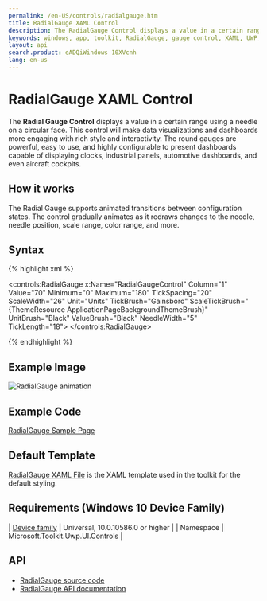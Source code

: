 ```yaml
---
permalink: /en-US/controls/radialgauge.htm
title: RadialGauge XAML Control
description: The RadialGauge Control displays a value in a certain range using a needle on a circular face
keywords: windows, app, toolkit, RadialGauge, gauge control, XAML, UWP, Radial, circular
layout: api
search.product: eADQiWindows 10XVcnh
lang: en-us
---
```


# RadialGauge XAML Control

The **Radial Gauge Control** displays a value in a certain range using a needle on a circular face. This control will make data visualizations and dashboards more engaging with rich style and interactivity. 
The round gauges are powerful, easy to use, and highly configurable to present dashboards capable of displaying clocks, industrial panels, automotive dashboards, and even aircraft cockpits.

## How it works

The Radial Gauge supports animated transitions between configuration states. The control gradually animates as it redraws changes to the needle, needle position, scale range, color range, and more. 

## Syntax

{% highlight xml %}

<controls:RadialGauge x:Name="RadialGaugeControl"
	Column="1"
	Value="70"
	Minimum="0"
	Maximum="180"
	TickSpacing="20"
	ScaleWidth="26"
	Unit="Units"
	TickBrush="Gainsboro"
	ScaleTickBrush="{ThemeResource ApplicationPageBackgroundThemeBrush}"
	UnitBrush="Black"
	ValueBrush="Black" 
	NeedleWidth="5" 
	TickLength="18">
</controls:RadialGauge>

{% endhighlight %}

## Example Image

![RadialGauge animation]({{site.baseurl}}/resources/images/Controls-RadialGauge.gif "RadialGauge")

## Example Code

[RadialGauge Sample Page](https://github.com/Microsoft/UWPCommunityToolkit/tree/master/Microsoft.Toolkit.Uwp.SampleApp/SamplePages/RadialGauge)

## Default Template 

[RadialGauge XAML File](https://github.com/Microsoft/UWPCommunityToolkit/blob/master/Microsoft.Toolkit.Uwp.UI.Controls/RadialGauge/RadialGauge.xaml) is the XAML template used in the toolkit for the default styling.

## Requirements (Windows 10 Device Family)

| [Device family](http://go.microsoft.com/fwlink/p/?LinkID=526370) | Universal, 10.0.10586.0 or higher |
| Namespace | Microsoft.Toolkit.Uwp.UI.Controls |

## API

* [RadialGauge source code](https://github.com/Microsoft/UWPCommunityToolkit/tree/master/Microsoft.Toolkit.Uwp.UI.Controls/RadialGauge)
* [RadialGauge API documentation]({{site.baseurl}}/{{page.lang}}/api/Microsoft_Toolkit_Uwp_UI_Controls_RadialGauge.htm)

